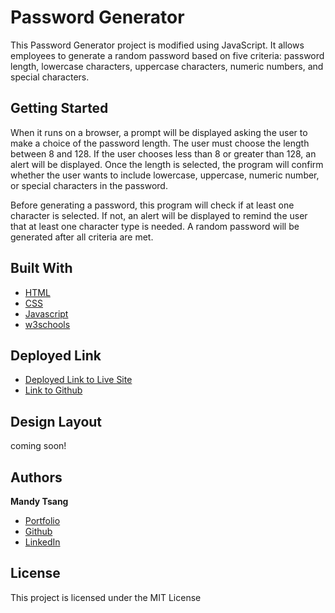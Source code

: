 # Password Generator

This Password Generator project is modified using JavaScript. It allows employees to generate a random password based on five criteria: password length, lowercase characters, uppercase characters, numeric numbers, and special characters. 


## Getting Started

When it runs on a browser, a prompt will be displayed asking the user to make a choice of the password length. The user must choose the length between 8 and 128. If the user chooses less than 8 or greater than 128, an alert will be displayed. Once the length is selected, the program will confirm whether the user wants to include lowercase, uppercase, numeric number, or special characters in the password. 

Before generating a password, this program will check if at least one character is selected. If not, an alert will be displayed to remind the user that at least one character type is needed. A random password will be generated after all criteria are met. 


## Built With

* [HTML](https://developer.mozilla.org/en-US/docs/Web/HTML)
* [CSS](https://developer.mozilla.org/en-US/docs/Web/CSS)
* [Javascript](https://developer.mozilla.org/en-US/docs/Web/JavaScript)
* [w3schools](https://www.w3schools.com/js/default.asp)


## Deployed Link

* [Deployed Link to Live Site](https://mandytsang007.github.io/PasswordGenerator/)
* [Link to Github](https://github.com/MANDYTSANG007/PasswordGenerator)

## Design Layout

coming soon!

## Authors

**Mandy Tsang** 

- [Portfolio](https://mandytsang007.github.io/new-portfolio/)
- [Github](https://github.com/MANDYTSANG007)
- [LinkedIn](https://www.linkedin.com/in/man-tsang-64308b22a/)


## License

This project is licensed under the MIT License 

